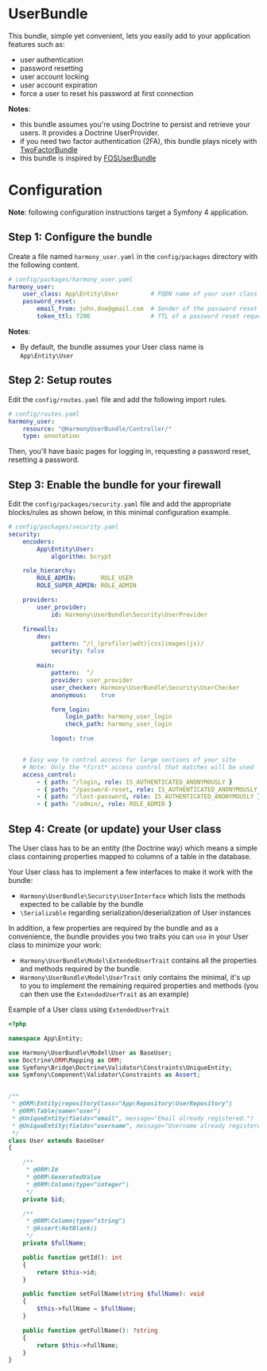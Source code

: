 UserBundle
==========
This bundle, simple yet convenient, lets you easily add to your application features such as:
- user authentication
- password resetting
- user account locking
- user account expiration
- force a user to reset his password at first connection

**Notes**: 
- this bundle assumes you're using Doctrine to persist and retrieve your users. It provides a Doctrine UserProvider.
- if you need two factor authentication (2FA), this bundle plays nicely with [TwoFactorBundle](https://github.com/scheb/two-factor-bundle)
- this bundle is inspired by [FOSUserBundle](https://github.com/FriendsOfSymfony/FOSUserBundle.git)


Configuration
=============

**Note**: following configuration instructions target a Symfony 4 application.

## Step 1: Configure the bundle

Create a file named `harmony_user.yaml` in the `config/packages` directory with the following content.

```yaml
# config/packages/harmony_user.yaml
harmony_user:
    user_class: App\Entity\User         # FQDN name of your user class
    password_reset:
        email_from: john.doe@gmail.com  # Sender of the password reset requests
        token_ttl: 7200                 # TTL of a password reset request
```

**Notes**:
- By default, the bundle assumes your User class name is `App\Entity\User`

## Step 2: Setup routes

Edit the `config/routes.yaml` file and add the following import rules.

```yaml
# config/routes.yaml
harmony_user:
    resource: "@HarmonyUserBundle/Controller/"
    type: annotation
```

Then, you'll have basic pages for logging in, requesting a password reset, resetting a password.

## Step 3: Enable the bundle for your firewall

Edit the `config/packages/security.yaml` file and add the appropriate blocks/rules as shown below, in this
minimal configuration example.

```yaml
# config/packages/security.yaml
security:
    encoders:
        App\Entity\User:
            algorithm: bcrypt

    role_hierarchy:
        ROLE_ADMIN:       ROLE_USER
        ROLE_SUPER_ADMIN: ROLE_ADMIN

    providers:
        user_provider:
            id: Harmony\UserBundle\Security\UserProvider

    firewalls:
        dev:
            pattern: ^/(_(profiler|wdt)|css|images|js)/
            security: false

        main:
            pattern:  ^/
            provider: user_provider
            user_checker: Harmony\UserBundle\Security\UserChecker
            anonymous:    true

            form_login:
                login_path: harmony_user_login
                check_path: harmony_user_login

            logout: true


    # Easy way to control access for large sections of your site
    # Note: Only the *first* access control that matches will be used
    access_control:
        - { path: ^/login, role: IS_AUTHENTICATED_ANONYMOUSLY }
        - { path: ^/password-reset, role: IS_AUTHENTICATED_ANONYMOUSLY }
        - { path: ^/lost-password, role: IS_AUTHENTICATED_ANONYMOUSLY }
        - { path: ^/admin/, role: ROLE_ADMIN }
```

## Step 4: Create (or update) your User class

The User class has to be an entity (the Doctrine way) which means a simple class containing properties mapped to columns
of a table in the database. 

Your User class has to implement a few interfaces to make it work with the bundle:
- `Harmony\UserBundle\Security\UserInterface` which lists the methods expected to be callable by the bundle
- `\Serializable` regarding serialization/deserialization of User instances

In addition, a few properties are required by the bundle and as a convenience, the bundle provides you two traits you 
can `use` in your User class to minimize your work:
- `Harmony\UserBundle\Model\ExtendedUserTrait` contains all the properties and methods required by the bundle.
- `Harmony\UserBundle\Model\UserTrait` only contains the minimal, it's up to you to implement the remaining required properties 
and methods (you can then use the `ExtendedUserTrait` as an example)  

Example of a User class using `ExtendedUserTrait`
```php
<?php

namespace App\Entity;

use Harmony\UserBundle\Model\User as BaseUser;
use Doctrine\ORM\Mapping as ORM;
use Symfony\Bridge\Doctrine\Validator\Constraints\UniqueEntity;
use Symfony\Component\Validator\Constraints as Assert;


/**
 * @ORM\Entity(repositoryClass="App\Repository\UserRepository")
 * @ORM\Table(name="user")
 * @UniqueEntity(fields="email", message="Email already registered.")
 * @UniqueEntity(fields="username", message="Username already registered.")
 */
class User extends BaseUser
{

    /**
     * @ORM\Id
     * @ORM\GeneratedValue
     * @ORM\Column(type="integer")
     */
    private $id;

    /**
     * @ORM\Column(type="string")
     * @Assert\NotBlank()
     */
    private $fullName;

    public function getId(): int
    {
        return $this->id;
    }

    public function setFullName(string $fullName): void
    {
        $this->fullName = $fullName;
    }

    public function getFullName(): ?string
    {
        return $this->fullName;
    }
}
```
